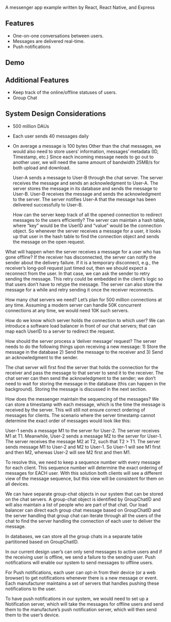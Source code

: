 A messenger app example written by React, React Native, and Express

## Features

- One-on-one conversations between users.
- Messages are delivered real-time.
- Push notifications

## Demo

## Additional Features

- Keep track of the online/offline statuses of users.
- Group Chat

## System Design Considerations

- 500 million DAUs
- Each user sends 40 messages daily
- On average a message is 100 bytes
  Other than the chat messages, we would also need to store users’ information, messages’ metadata (ID, Timestamp, etc.)
  Since each incoming message needs to go out to another user, we will need the same amount of bandwidth 25MB/s for both upload and download.

  User-A sends a message to User-B through the chat server.
  The server receives the message and sends an acknowledgment to User-A.
  The server stores the message in its database and sends the message to User-B.
  User-B receives the message and sends the acknowledgment to the server.
  The server notifies User-A that the message has been delivered successfully to User-B.

  How can the server keep track of all the opened connection to redirect messages to the users efficiently? The server can maintain a hash table, where “key” would be the UserID and “value” would be the connection object. So whenever the server receives a message for a user, it looks up that user in the hash table to find the connection object and sends the message on the open request.

What will happen when the server receives a message for a user who has gone offline? If the receiver has disconnected, the server can notify the sender about the delivery failure. If it is a temporary disconnect, e.g., the receiver’s long-poll request just timed out, then we should expect a reconnect from the user. In that case, we can ask the sender to retry sending the message. This retry could be embedded in the client’s logic so that users don’t have to retype the message. The server can also store the message for a while and retry sending it once the receiver reconnects.

How many chat servers we need? Let’s plan for 500 million connections at any time. Assuming a modern server can handle 50K concurrent connections at any time, we would need 10K such servers.

How do we know which server holds the connection to which user? We can introduce a software load balancer in front of our chat servers; that can map each UserID to a server to redirect the request.

How should the server process a ‘deliver message’ request? The server needs to do the following things upon receiving a new message: 1) Store the message in the database 2) Send the message to the receiver and 3) Send an acknowledgment to the sender.

The chat server will first find the server that holds the connection for the receiver and pass the message to that server to send it to the receiver. The chat server can then send the acknowledgment to the sender; we don’t need to wait for storing the message in the database (this can happen in the background). Storing the message is discussed in the next section.

How does the messenger maintain the sequencing of the messages? We can store a timestamp with each message, which is the time the message is received by the server. This will still not ensure correct ordering of messages for clients. The scenario where the server timestamp cannot determine the exact order of messages would look like this:

User-1 sends a message M1 to the server for User-2.
The server receives M1 at T1.
Meanwhile, User-2 sends a message M2 to the server for User-1.
The server receives the message M2 at T2, such that T2 > T1.
The server sends message M1 to User-2 and M2 to User-1.
So User-1 will see M1 first and then M2, whereas User-2 will see M2 first and then M1.

To resolve this, we need to keep a sequence number with every message for each client. This sequence number will determine the exact ordering of messages for EACH user. With this solution both clients will see a different view of the message sequence, but this view will be consistent for them on all devices.

We can have separate group-chat objects in our system that can be stored on the chat servers. A group-chat object is identified by GroupChatID and will also maintain a list of people who are part of that chat. Our load balancer can direct each group chat message based on GroupChatID and the server handling that group chat can iterate through all the users of the chat to find the server handling the connection of each user to deliver the message.

In databases, we can store all the group chats in a separate table partitioned based on GroupChatID.

In our current design user’s can only send messages to active users and if the receiving user is offline, we send a failure to the sending user. Push notifications will enable our system to send messages to offline users.

For Push notifications, each user can opt-in from their device (or a web browser) to get notifications whenever there is a new message or event. Each manufacturer maintains a set of servers that handles pushing these notifications to the user.

To have push notifications in our system, we would need to set up a Notification server, which will take the messages for offline users and send them to the manufacture’s push notification server, which will then send them to the user’s device.
